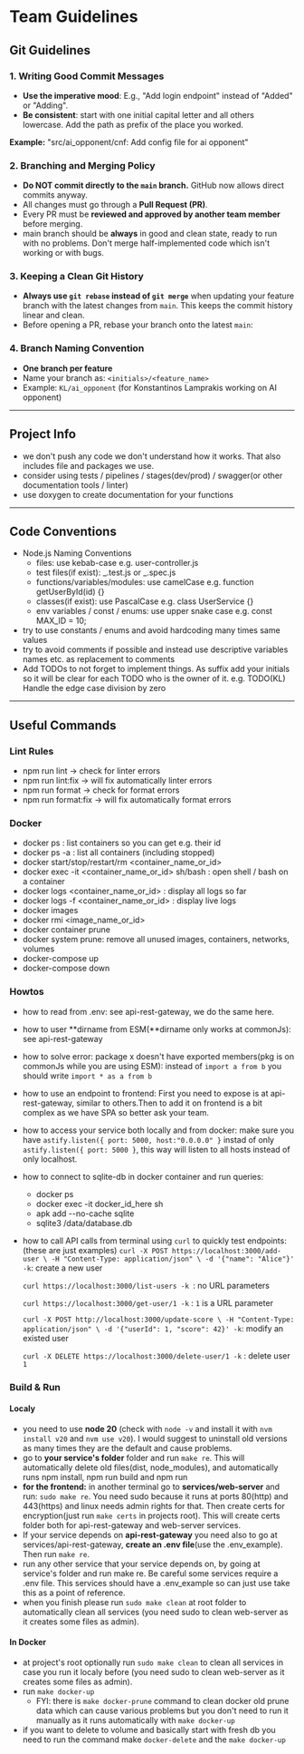 # Team Guidelines

## Git Guidelines

### 1. Writing Good Commit Messages

- **Use the imperative mood**: E.g., "Add login endpoint" instead of "Added" or "Adding".
- **Be consistent**: start with one initial capital letter and all others lowercase. Add the path as prefix of the place you worked.

**Example:**
"src/ai_opponent/cnf: Add config file for ai opponent"

### 2. Branching and Merging Policy

- **Do NOT commit directly to the `main` branch.** GitHub now allows direct commits anyway.
- All changes must go through a **Pull Request (PR)**.
- Every PR must be **reviewed and approved by another team member** before merging.
- main branch should be **always** in good and clean state, ready to run with no problems. Don't merge half-implemented code which isn't working or with bugs.

### 3. Keeping a Clean Git History

- **Always use `git rebase` instead of `git merge`** when updating your feature branch with the latest changes from `main`. This keeps the commit history linear and clean.
- Before opening a PR, rebase your branch onto the latest `main`:

### 4. Branch Naming Convention

- **One branch per feature**
- Name your branch as: `<initials>/<feature_name>`
- Example: `KL/ai_opponent` (for Konstantinos Lamprakis working on AI opponent)

---

## Project Info

- we don't push any code we don't understand how it works. That also includes file and packages we use.
- consider using tests / pipelines / stages(dev/prod) / swagger(or other documentation tools / linter)
- use doxygen to create documentation for your functions

---

## Code Conventions

- Node.js Naming Conventions
  - files: use kebab-case e.g. user-controller.js
  - test files(if exist): _.test.js or _.spec.js
  - functions/variables/modules: use camelCase e.g. function getUserById(id) {}
  - classes(if exist): use PascalCase e.g. class UserService {}
  - env variables / const / enums: use upper snake case e.g. const MAX_ID = 10;
- try to use constants / enums and avoid hardcoding many times same values
- try to avoid comments if possible and instead use descriptive variables names etc. as replacement to comments
- Add TODOs to not forget to implement things. As suffix add your initials so it will be clear for each TODO who is the owner of it.
  e.g. TODO(KL) Handle the edge case division by zero

---

## Useful Commands

### Lint Rules

- npm run lint -> check for linter errors
- npm run lint:fix -> will fix automatically linter errors
- npm run format -> check for format errors
- npm run format:fix -> will fix automatically format errors

### Docker

- docker ps : list containers so you can get e.g. their id
- docker ps -a : list all containers (including stopped)
- docker start/stop/restart/rm <container_name_or_id>
- docker exec -it <container_name_or_id> sh/bash : open shell / bash on a container
- docker logs <container_name_or_id> : display all logs so far
- docker logs -f <container_name_or_id> : display live logs
- docker images
- docker rmi <image_name_or_id>
- docker container prune
- docker system prune: remove all unused images, containers, networks, volumes
- docker-compose up
- docker-compose down

### Howtos

- how to read from .env: see api-rest-gateway, we do the same here.
- how to user **dirname from ESM(**dirname only works at commonJs): see api-rest-gateway
- how to solve error: package x doesn't have exported members(pkg is on commonJs while you are using ESM): instead of `import a from b` you should write `import * as a from b`
- how to use an endpoint to frontend: First you need to expose is at api-rest-gateway, similar to others.Then to add it on frontend is a bit complex as we have SPA so better ask your team.
- how to access your service both locally and from docker: make sure you have `astify.listen({ port: 5000, host:"0.0.0.0" }` instad of only `astify.listen({ port: 5000 }`, this way will listen to all hosts instead of only localhost.
- how to connect to sqlite-db in docker container and run queries:
  - docker ps 
  - docker exec -it docker_id_here sh
  - apk add --no-cache sqlite 
  - sqlite3 /data/database.db
- how to call API calls from terminal using `curl` to quickly test endpoints: (these are just examples)
    `curl -X POST https://localhost:3000/add-user \
    -H "Content-Type: application/json" \
    -d '{"name": "Alice"}' -k`: create a new user

    `curl https://localhost:3000/list-users -k `: no URL parameters

    `curl https://localhost:3000/get-user/1 -k` : `1` is a URL parameter

    `curl -X POST http://localhost:3000/update-score \
    -H "Content-Type: application/json" \
    -d '{"userId": 1, "score": 42}' -k`: modify an existed user

    `curl -X DELETE https://localhost:3000/delete-user/1 -k` : delete user `1`

### Build & Run

#### Localy

- you need to use **node 20** (check with `node -v` and install it with `nvm install v20` and `nvm use v20`). I would suggest to uninstall old versions as many times they are the default and cause problems.
- go to **your service's folder** folder and run `make re`. This will automatically delete old files(dist, node_modules), and automatically runs npm install, npm run build and npm run
- **for the frontend:** in another terminal go to **services/web-server** and run: `sudo make re`. You need sudo because it runs at ports 80(http) and 443(https) and linux needs admin rights for that. Then create certs for encryption(just run `make certs` in projects root). This will create certs folder both for api-rest-gateway and web-server services.
- If your service depends on **api-rest-gateway** you need also to go at services/api-rest-gateway, **create an .env file**(use the .env_example). Then run `make re`.
- run any other service that your service depends on, by going at service's folder and run make re. Be careful some services require a .env file. This services should have a .env_example so can just use take this as a point of reference.
- when you finish please run `sudo make clean` at root folder to automatically clean all services (you need sudo to clean web-server as it creates some files as admin).

#### In Docker

- at project's root optionally run `sudo make clean` to clean all services in case you run it localy before (you need sudo to clean web-server as it creates some files as admin).
- run `make docker-up`
  - FYI: there is `make docker-prune` command to clean docker old prune data which can cause various problems but you don't need to run it manually as it runs automatically with `make docker-up`
- if you want to delete to volume and basically start with fresh db you need to run the command make `docker-delete` and the `make docker-up`
